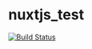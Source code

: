 # nuxtjs_test

[![Build Status](https://travis-ci.com/CrBast/nuxtjs_test.svg?branch=master)](https://travis-ci.com/CrBast/nuxtjs_test)
